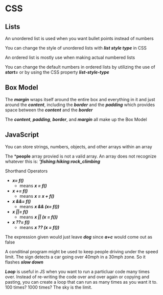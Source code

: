 # CSS

## Lists

An unordered list is used when you want bullet points instead of numbers

You can change the style of unordered lists with ***list style type*** in CSS

An ordered list is mostly use when making actual numbered lists

You can change the default numbers in ordered lists by utilizing the use of ***start=*** or by using the CSS property ***list-style-type***

## Box Model

The ***margin*** wraps itself around the entire box and everything in it and just around the ***content***, including the ***border*** and the ***padding*** which provides space between the ***content*** and the ***border***

The ***content***, ***padding***, ***border***, and ***margin*** all make up the Box Model

## JavaScript

You can store strings, numbers, objects, and other arrays within an array

The ***people** array provied is not a valid array.
An array does not recognize whatever this is: ***'fishing:hiking:rock_climbing***

Shorthand Operators

+ ***x= f()***
  + means ***x = f()***
+ ***x += f()***
  + means ***x = x + f()***
+ ***x &&= f()***
  + means ***x && (x= f())***
+ ***x ||= f()***
  + means ***x || (x = f())***
+ ***x ??= f()***
  + means ***x ?? (x = f())***

The expression given would just leave ***dog*** since ***a+c*** would come out as false

A conditinal program might be used to keep people driving under the speed limit. The sign detects a car going over 40mph in a 30mph zone. So it flashes ***slow down***

***Loop*** is useful in JS when you want to run a particluar code many times over. Instead of re-writing the code over and over again or copying and pasting, you can create a loop that can run as many times as you want it to.
100 times? 1000 times? The sky is the limit.